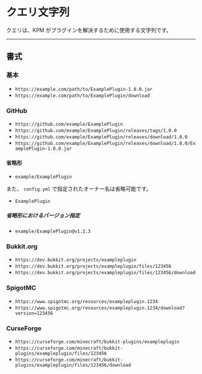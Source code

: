 # クエリ文字列

クエリは、KPM がプラグインを解決するために使用する文字列です。

---

## 書式

### 基本

+ `https://example.com/path/to/ExamplePlugin-1.0.0.jar`
+ `https://example.com/path/to/ExamplePlugin/download`

### GitHub

+ `https://github.com/example/ExamplePlugin`
+ `https://github.com/example/ExamplePlugin/releases/tags/1.0.0`
+ `https://github.com/example/ExamplePlugin/releases/download/1.0.0`
+ `https://github.com/example/ExamplePlugin/releases/download/1.0.0/ExamplePlugin-1.0.0.jar`

#### 省略形

+ `example/ExamplePlugin`

また、 `config.yml` で指定されたオーナー名は省略可能です。

+ `ExamplePlugin`

##### 省略形におけるバージョン指定

+ `example/ExamplePlugin@v1.2.3`

### Bukkit.org

+ `https://dev.bukkit.org/projects/exampleplugin`
+ `https://dev.bukkit.org/projects/exampleplugin/files/123456`
+ `https://dev.bukkit.org/projects/exampleplugin/files/123456/download`

### SpigotMC

+ `https://www.spigotmc.org/resources/exampleplugin.1234`
+ `https://www.spigotmc.org/resources/exampleplugin.1234/download?version=123456`

### CurseForge

+ `https://curseforge.com/minecraft/bukkit-plugins/exampleplugin`
+ `https://curseforge.com/minecraft/bukkit-plugins/exampleplugin/files/123456`
+ `https://curseforge.com/minecraft/bukkit-plugins/exampleplugin/files/123456/download`
